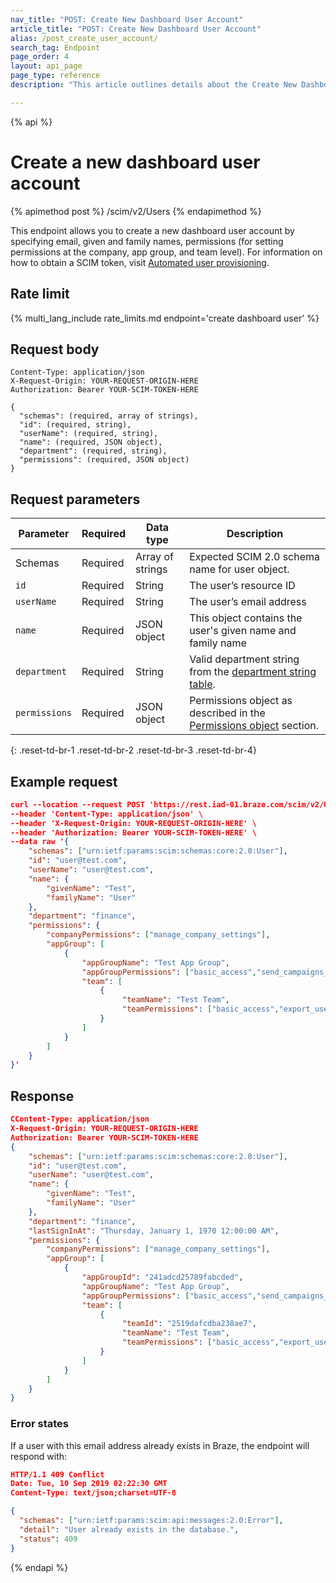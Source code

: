 ```yaml
---
nav_title: "POST: Create New Dashboard User Account"
article_title: "POST: Create New Dashboard User Account"
alias: /post_create_user_account/
search_tag: Endpoint
page_order: 4
layout: api_page
page_type: reference
description: "This article outlines details about the Create New Dashboard User Account Endpoint."

---
```


{% api %}
# Create a new dashboard user account
{% apimethod post %}
/scim/v2/Users
{% endapimethod %}

This endpoint allows you to create a new dashboard user account by specifying email, given and family names, permissions (for setting permissions at the company, app group, and team level). For information on how to obtain a SCIM token, visit [Automated user provisioning]({{site.baseurl}}/scim/automated_user_provisioning/). 

## Rate limit

{% multi_lang_include rate_limits.md endpoint='create dashboard user' %}

## Request body
```
Content-Type: application/json
X-Request-Origin: YOUR-REQUEST-ORIGIN-HERE
Authorization: Bearer YOUR-SCIM-TOKEN-HERE
```
```
{
  "schemas": (required, array of strings),
  "id": (required, string),
  "userName": (required, string),
  "name": (required, JSON object),
  "department": (required, string),
  "permissions": (required, JSON object)
}
```

## Request parameters

| Parameter | Required | Data type | Description |
| --------- | -------- | --------- | ----------- |
| Schemas | Required | Array of strings | Expected SCIM 2.0 schema name for user object. |
| `id` | Required | String | The user’s resource ID |
| `userName` | Required | String | The user’s email address |
| `name` | Required | JSON object | This object contains the user's given name and family name |
| `department` | Required | String | Valid department string from the [department string table]({{site.baseurl}}/scim_api_appendix/#department-strings). |
| `permissions` | Required | JSON object | Permissions object as described in the [Permissions object]({{site.baseurl}}/scim_api_appendix/#permissions-object) section. |
{: .reset-td-br-1 .reset-td-br-2 .reset-td-br-3  .reset-td-br-4}

## Example request
```json
curl --location --request POST 'https://rest.iad-01.braze.com/scim/v2/Users' \
--header 'Content-Type: application/json' \
--header 'X-Request-Origin: YOUR-REQUEST-ORIGIN-HERE' \
--header 'Authorization: Bearer YOUR-SCIM-TOKEN-HERE' \
--data raw '{
    "schemas": ["urn:ietf:params:scim:schemas:core:2.0:User"],
    "id": "user@test.com",
    "userName": "user@test.com",
    "name": {
        "givenName": "Test",
        "familyName": "User"
    },
    "department": "finance",
    "permissions": {
        "companyPermissions": ["manage_company_settings"],
        "appGroup": [
            {
                "appGroupName": "Test App Group",
                "appGroupPermissions": ["basic_access","send_campaigns_canvases"],
                "team": [
                    {
                         "teamName": "Test Team",                  
                         "teamPermissions": ["basic_access","export_user_data"]
                    }
                ]
            } 
        ]
    }
}' 
```

## Response
```json
CContent-Type: application/json
X-Request-Origin: YOUR-REQUEST-ORIGIN-HERE
Authorization: Bearer YOUR-SCIM-TOKEN-HERE
{
    "schemas": ["urn:ietf:params:scim:schemas:core:2.0:User"],
    "id": "user@test.com",
    "userName": "user@test.com",
    "name": {
        "givenName": "Test",
        "familyName": "User"
    },
    "department": "finance",
    "lastSignInAt": "Thursday, January 1, 1970 12:00:00 AM",
    "permissions": {
        "companyPermissions": ["manage_company_settings"],
        "appGroup": [
            {
                "appGroupId": "241adcd25789fabcded",
                "appGroupName": "Test App Group",
                "appGroupPermissions": ["basic_access","send_campaigns_canvases"],
                "team": [
                    {
                         "teamId": "2519dafcdba238ae7",
                         "teamName": "Test Team",                  
                         "teamPermissions": ["basic_access","export_user_data"]
                    }
                ]
            } 
        ]
    }
}
```

### Error states

If a user with this email address already exists in Braze, the endpoint will respond with:

```json
HTTP/1.1 409 Conflict
Date: Tue, 10 Sep 2019 02:22:30 GMT
Content-Type: text/json;charset=UTF-8

{
  "schemas": ["urn:ietf:params:scim:api:messages:2.0:Error"],
  "detail": "User already exists in the database.",
  "status": 409
}
```

{% endapi %}



